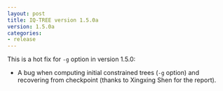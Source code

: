 ```yaml
---
layout: post
title: IQ-TREE version 1.5.0a
version: 1.5.0a
categories: 
- release
---
```


This is a hot fix for `-g` option in version 1.5.0:

* A bug when computing initial constrained trees (`-g` option) and recovering from checkpoint (thanks to Xingxing Shen for the report).
